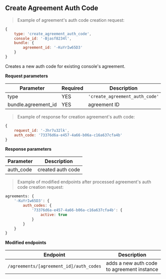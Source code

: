 ## Create Agreement Auth Code

> Example of agreement's auth code creation request:

```javascript
{
	type: 'create_agreement_auth_code',
	console_id: '-Bjasf8234l',
	bundle: {
		agreement_id: '-KuYrIw65D3'
	}
}
```

Creates a new auth code for existing console's agreement.

**Request parameters**

Parameter  | Required | Description
-----------|----------|------------
type | YES | `'create_agreement_auth_code'`
bundle.agreement_id | YES | agreement ID

> Example of response for creation agreement's auth code:

```javascript
{
	request_id: '-Jhr7u32lk',
	auth_code: '73376d6a-e457-4a66-b06a-c16a637cfa4b'
}
```

**Response parameters**

Parameter  | Description
-----------|------------
auth_code | created auth code

> Example of modified endpoints after processed agreement's auth code creation request:

```javascript
agreements: {
	'-KuYrIw65D3': {
		auth_codes: {
			'73376d6a-e457-4a66-b06a-c16a637cfa4b': {
				active: true
			}
		}
	}
}
```

**Modified endpoints**

Endpoint  | Description
-----------|------------
`/agreements/[agreement_id]/auth_codes` | adds a new auth code to agreement instance
